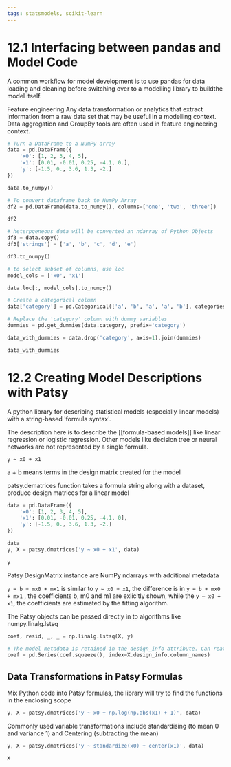 ```yaml
---
tags: statsmodels, scikit-learn
---
```


# 12.1 Interfacing between pandas and Model Code

A common workflow for model development is to use pandas for data loading and cleaning before switching over to a modelling library to buildthe model itself. 

Feature engineering
Any data transformation or analytics that extract information from a raw data set that may be useful in a modelling context. 
Data aggregation and GroupBy tools are often used in feature engineering context. 

```python
# Turn a DataFrame to a NumPy array
data = pd.DataFrame({
	'x0': [1, 2, 3, 4, 5],
	'x1': [0.01, -0.01, 0.25, -4.1, 0.],
	'y': [-1.5, 0., 3.6, 1.3, -2.]
})

data.to_numpy()

# To convert dataframe back to NumPy Array
df2 = pd.DataFrame(data.to_numpy(), columns=['one', 'two', 'three'])

df2

# heterpgeneous data will be converted an ndarray of Python Objects
df3 = data.copy()
df3['strings'] = ['a', 'b', 'c', 'd', 'e']

df3.to_numpy()

# to select subset of columns, use loc
model_cols = ['x0', 'x1']

data.loc[:, model_cols].to_numpy()

# Create a categorical column
data['category'] = pd.Categorical(['a', 'b', 'a', 'a', 'b'], categories=['a', 'b'])

# Replace the 'category' column with dummy variables
dummies = pd.get_dummies(data.category, prefix='category')

data_with_dummies = data.drop('category', axis=1).join(dummies)

data_with_dummies
```


# 12.2 Creating Model Descriptions with Patsy

A python library for describing statistical models (especially linear models) with a string-based 'formula syntax'.

The description here is to describe the [[formula-based models]] like linear regression or logistic regression. Other models like decision tree or neural networks are not represented by a single formula. 

`y ~ x0 + x1`

a + b means terms in the design matrix created for the model

patsy.dematrices function takes a formula string along with a dataset, produce design matrices for a linear model

```python
data = pd.DataFrame({
	'x0': [1, 2, 3, 4, 5],
	'x1': [0.01, -0.01, 0.25, -4.1, 0],
	'y': [-1.5, 0., 3.6, 1.3, -2.]
})

data
y, X = patsy.dmatrices('y ~ x0 + x1', data)

y
```

Patsy DesignMatrix instance are NumPy ndarrays with additional metadata

`y = b + mx0 + mx1` is similar to `y ~ x0 + x1`, the difference is in `y = b + mx0 + mx1` , the coefficients b, m0 and m1 are exlicitly shown, while the `y ~ x0 + x1`, the coefficients are estimated by the fitting algorithm. 

The Patsy objects can be passed directly in to algorithms like numpy.linalg.lstsq

```python
coef, resid, _, _ = np.linalg.lstsq(X, y)

# The model metadata is retained in the design_info attribute. Can reattach the model column names to the fitted coefficients to obtain a Series
coef = pd.Series(coef.squeeze(), index=X.design_info.column_names)
```

## Data Transformations in Patsy Formulas

Mix Python code into Patsy formulas, the library will try to find the functions in the enclosing scope

```python
y, X = patsy.dmatrices('y ~ x0 + np.log(np.abs(x1) + 1)', data)
```

Commonly used variable transformations include standardising (to mean 0 and variance 1) and Centering (subtracting the mean)

```python
y, X = patsy.dmatrices('y ~ standardize(x0) + center(x1)', data)

X
```

